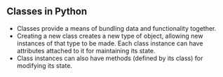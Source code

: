 ## Classes in Python

- Classes provide a means of bundling data and functionality together.
- Creating a new class creates a new type of object, allowing new instances of that type to be made. Each class instance can have attributes attached to it for maintaining its state.
- Class instances can also have methods (defined by its class) for modifying its state.
